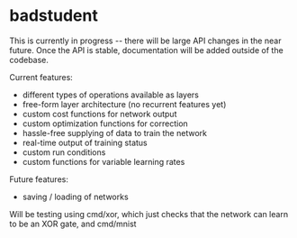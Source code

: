 # badstudent

This is currently in progress -- there will be large API changes in the near future.
Once the API is stable, documentation will be added outside of the codebase.

Current features:
* different types of operations available as layers
* free-form layer architecture (no recurrent features yet)
* custom cost functions for network output
* custom optimization functions for correction
* hassle-free supplying of data to train the network
* real-time output of training status
* custom run conditions
* custom functions for variable learning rates

Future features:
* saving / loading of networks

Will be testing using cmd/xor, which just checks that the network can learn to be an XOR gate, and cmd/mnist
